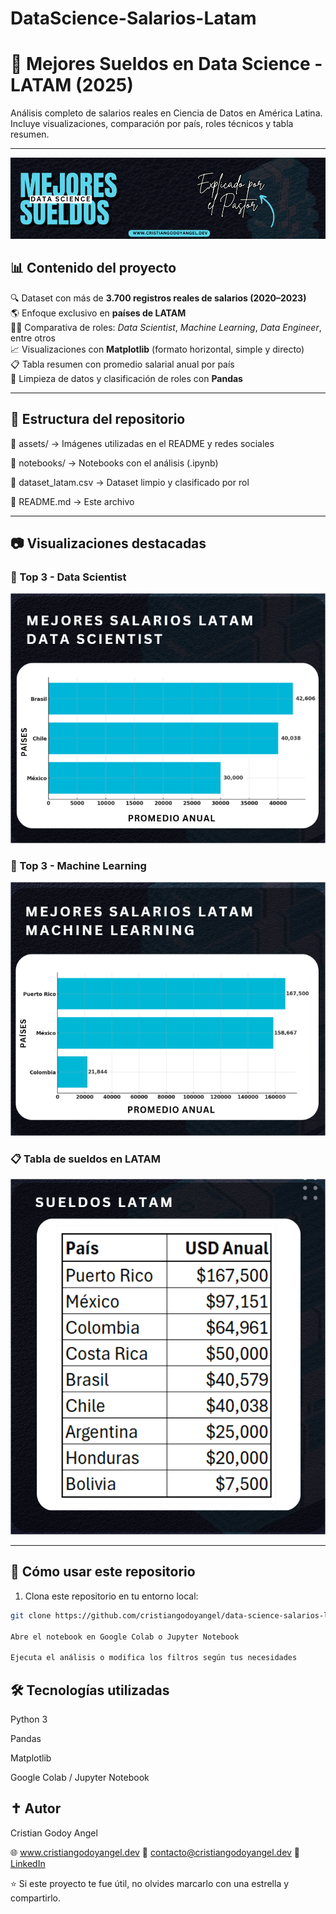 ﻿# DataScience-Salarios-Latam
# 💸 Mejores Sueldos en Data Science - LATAM (2025)

Análisis completo de salarios reales en Ciencia de Datos en América Latina.  
Incluye visualizaciones, comparación por país, roles técnicos y tabla resumen.  


---

![Banner](./assets/banner.png)

## 📊 Contenido del proyecto

🔍 Dataset con más de **3.700 registros reales de salarios (2020–2023)**  
🌎 Enfoque exclusivo en **países de LATAM**  
👨‍💻 Comparativa de roles: *Data Scientist*, *Machine Learning*, *Data Engineer*, entre otros  
📈 Visualizaciones con **Matplotlib** (formato horizontal, simple y directo)  
📋 Tabla resumen con promedio salarial anual por país  
🧼 Limpieza de datos y clasificación de roles con **Pandas**

---

## 📁 Estructura del repositorio

📂 assets/ → Imágenes utilizadas en el README y redes sociales

📂 notebooks/ → Notebooks con el análisis (.ipynb)

📄 dataset_latam.csv → Dataset limpio y clasificado por rol

📄 README.md → Este archivo


---

## 📷 Visualizaciones destacadas

### 🥇 Top 3 - Data Scientist
![Top3_DS](./assets/top_3_data_scientist.png)

### 🤖 Top 3 - Machine Learning
![Top3_ML](./assets/top_3_machine_learning.png)

### 📋 Tabla de sueldos en LATAM
![Tabla](./assets/tabla_latam.png)

---

## 🚀 Cómo usar este repositorio

1. Clona este repositorio en tu entorno local:
```bash
git clone https://github.com/cristiangodoyangel/data-science-salarios-latam.git

Abre el notebook en Google Colab o Jupyter Notebook

Ejecuta el análisis o modifica los filtros según tus necesidades
```

## 🛠️ Tecnologías utilizadas
Python 3

Pandas

Matplotlib

Google Colab / Jupyter Notebook


## ✝️ Autor
Cristian Godoy Angel 

🌐 www.cristiangodoyangel.dev
📧 contacto@cristiangodoyangel.dev
🔗 [LinkedIn](https://www.linkedin.com/in/cristian-godoy-angel/)

⭐ Si este proyecto te fue útil, no olvides marcarlo con una estrella y compartirlo.
